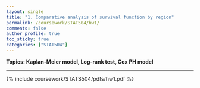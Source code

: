 ```yaml
---
layout: single
title: "1. Comparative analysis of survival function by region"
permalink: /coursework/STAT504/hw1/
comments: false
author_profile: true
toc_sticky: true
categories: ["STAT504"]
---
```


**Topics: Kaplan-Meier model, Log-rank test, Cox PH model**

--- 

{% include coursework/STATS504/pdfs/hw1.pdf %}
